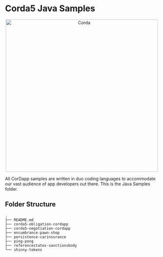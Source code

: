 # Corda5 Java Samples

<p align="center">
  <img src="./java.jpeg" alt="Corda" width="500">
</p>

All CorDapp samples are written in duo coding languages to accommodate our vast audience of app developers out there.
This is the Java Samples folder.

## Folder Structure
```
.
├── README.md
├── corda5-obligation-cordapp
├── corda5-negotiation-cordapp
├── encumbrance-pawn-shop
├── persistence-carinsurance
├── ping-pong
├── referencestates-sanctionsbody
└── shinny-tokens
```

